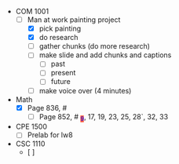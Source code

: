 - COM 1001
	- [ ] Man at work painting project
		- [x] pick painting
		- [x] do research
		- [ ] gather chunks (do more research)
		- [ ] make slide and add chunks and captions
			- [ ] past
			- [ ] present
			- [ ] future
		- [ ] make voice over (4 minutes)
- Math
	- [x] Page 836, #
		- [ ] Page 852, # <sub style="background-color:Tomato; color: blue">9</sub>, 17, 19, 23, 25, 28`, 32, 33
- CPE 1500
	 - [ ] Prelab for lw8
- CSC 1110
	- [ ] 

<style> #grad { height: 500px; background-color: blue;/* For browsers that do not support gradients */ background-image: linear-gradient(to right, #1c87c9, #8ebf42); } </style>
